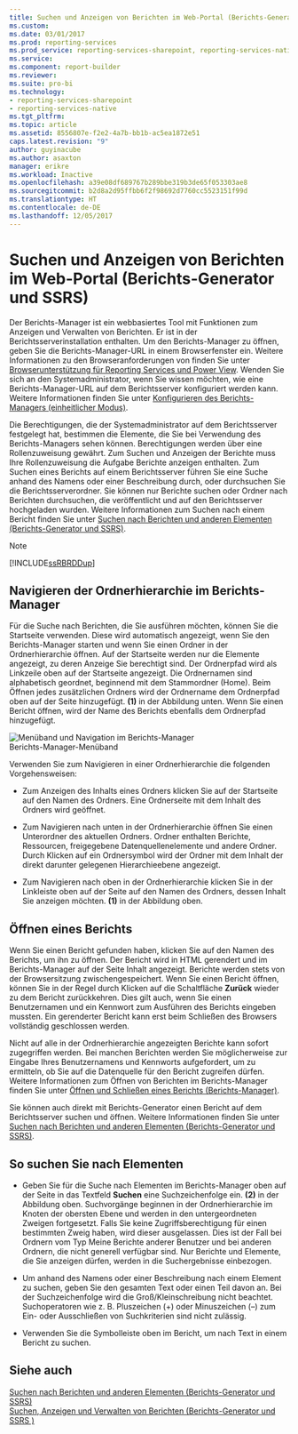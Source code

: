 ```yaml
---
title: Suchen und Anzeigen von Berichten im Web-Portal (Berichts-Generator und SSRS) | Microsoft-Dokumentation
ms.custom: 
ms.date: 03/01/2017
ms.prod: reporting-services
ms.prod_service: reporting-services-sharepoint, reporting-services-native
ms.service: 
ms.component: report-builder
ms.reviewer: 
ms.suite: pro-bi
ms.technology:
- reporting-services-sharepoint
- reporting-services-native
ms.tgt_pltfrm: 
ms.topic: article
ms.assetid: 8556807e-f2e2-4a7b-bb1b-ac5ea1872e51
caps.latest.revision: "9"
author: guyinacube
ms.author: asaxton
manager: erikre
ms.workload: Inactive
ms.openlocfilehash: a39e08df689767b289bbe319b3de65f053303ae8
ms.sourcegitcommit: b2d8a2d95ffbb6f2f98692d7760cc5523151f99d
ms.translationtype: HT
ms.contentlocale: de-DE
ms.lasthandoff: 12/05/2017
---
```

# <a name="finding-and-viewing-reports-in-the-web-portal-report-builder-and-ssrs"></a>Suchen und Anzeigen von Berichten im Web-Portal (Berichts-Generator und SSRS)
  Der Berichts-Manager ist ein webbasiertes Tool mit Funktionen zum Anzeigen und Verwalten von Berichten. Er ist in der Berichtsserverinstallation enthalten. Um den Berichts-Manager zu öffnen, geben Sie die Berichts-Manager-URL in einem Browserfenster ein. Weitere Informationen zu den Browseranforderungen von finden Sie unter [Browserunterstützung für Reporting Services und Power View](../../reporting-services/browser-support-for-reporting-services-and-power-view.md). Wenden Sie sich an den Systemadministrator, wenn Sie wissen möchten, wie eine Berichts-Manager-URL auf dem Berichtsserver konfiguriert werden kann. Weitere Informationen finden Sie unter [Konfigurieren des Berichts-Managers &#40;einheitlicher Modus&#41;](../../reporting-services/report-server/configure-report-manager-native-mode.md).  
  
 Die Berechtigungen, die der Systemadministrator auf dem Berichtsserver festgelegt hat, bestimmen die Elemente, die Sie bei Verwendung des Berichts-Managers sehen können. Berechtigungen werden über eine Rollenzuweisung gewährt. Zum Suchen und Anzeigen der Berichte muss Ihre Rollenzuweisung die Aufgabe Berichte anzeigen enthalten. Zum Suchen eines Berichts auf einem Berichtsserver führen Sie eine Suche anhand des Namens oder einer Beschreibung durch, oder durchsuchen Sie die Berichtsserverordner. Sie können nur Berichte suchen oder Ordner nach Berichten durchsuchen, die veröffentlicht und auf den Berichtsserver hochgeladen wurden. Weitere Informationen zum Suchen nach einem Bericht finden Sie unter [Suchen nach Berichten und anderen Elementen &#40;Berichts-Generator und SSRS&#41;](../../reporting-services/report-builder/searching-for-reports-and-other-items-report-builder-and-ssrs.md).  
  
> [!NOTE]  
>  [!INCLUDE[ssRBRDDup](../../includes/ssrbrddup-md.md)]  
  
## <a name="navigating-the-folder-hierarchy-in-report-manager"></a>Navigieren der Ordnerhierarchie im Berichts-Manager  
 Für die Suche nach Berichten, die Sie ausführen möchten, können Sie die Startseite verwenden. Diese wird automatisch angezeigt, wenn Sie den Berichts-Manager starten und wenn Sie einen Ordner in der Ordnerhierarchie öffnen. Auf der Startseite werden nur die Elemente angezeigt, zu deren Anzeige Sie berechtigt sind. Der Ordnerpfad wird als Linkzeile oben auf der Startseite angezeigt. Die Ordnernamen sind alphabetisch geordnet, beginnend mit dem Stammordner (Home). Beim Öffnen jedes zusätzlichen Ordners wird der Ordnername dem Ordnerpfad oben auf der Seite hinzugefügt. **(1)** in der Abbildung unten. Wenn Sie einen Bericht öffnen, wird der Name des Berichts ebenfalls dem Ordnerpfad hinzugefügt.  
  
 ![Menüband und Navigation im Berichts-Manager](../../reporting-services/report-builder/media/rs-reportmanager-ribbon.gif "Report Manager Ribbon and Navigation")  
Berichts-Manager-Menüband  
  
 Verwenden Sie zum Navigieren in einer Ordnerhierarchie die folgenden Vorgehensweisen:  
  
-   Zum Anzeigen des Inhalts eines Ordners klicken Sie auf der Startseite auf den Namen des Ordners. Eine Ordnerseite mit dem Inhalt des Ordners wird geöffnet.  
  
-   Zum Navigieren nach unten in der Ordnerhierarchie öffnen Sie einen Unterordner des aktuellen Ordners. Ordner enthalten Berichte, Ressourcen, freigegebene Datenquellenelemente und andere Ordner. Durch Klicken auf ein Ordnersymbol wird der Ordner mit dem Inhalt der direkt darunter gelegenen Hierarchieebene angezeigt.  
  
-   Zum Navigieren nach oben in der Ordnerhierarchie klicken Sie in der Linkleiste oben auf der Seite auf den Namen des Ordners, dessen Inhalt Sie anzeigen möchten. **(1)** in der Abbildung oben.  
  
## <a name="opening-a-report"></a>Öffnen eines Berichts  
 Wenn Sie einen Bericht gefunden haben, klicken Sie auf den Namen des Berichts, um ihn zu öffnen. Der Bericht wird in HTML gerendert und im Berichts-Manager auf der Seite Inhalt angezeigt. Berichte werden stets von der Browsersitzung zwischengespeichert. Wenn Sie einen Bericht öffnen, können Sie in der Regel durch Klicken auf die Schaltfläche **Zurück** wieder zu dem Bericht zurückkehren. Dies gilt auch, wenn Sie einen Benutzernamen und ein Kennwort zum Ausführen des Berichts eingeben mussten. Ein gerenderter Bericht kann erst beim Schließen des Browsers vollständig geschlossen werden.  
  
 Nicht auf alle in der Ordnerhierarchie angezeigten Berichte kann sofort zugegriffen werden. Bei manchen Berichten werden Sie möglicherweise zur Eingabe Ihres Benutzernamens und Kennworts aufgefordert, um zu ermitteln, ob Sie auf die Datenquelle für den Bericht zugreifen dürfen. Weitere Informationen zum Öffnen von Berichten im Berichts-Manager finden Sie unter [Öffnen und Schließen eines Berichts (Berichts-Manager)](../../reporting-services/reports/open-and-close-a-report-report-manager.md).  
  
 Sie können auch direkt mit Berichts-Generator einen Bericht auf dem Berichtsserver suchen und öffnen. Weitere Informationen finden Sie unter [Suchen nach Berichten und anderen Elementen &#40;Berichts-Generator und SSRS&#41;](../../reporting-services/report-builder/searching-for-reports-and-other-items-report-builder-and-ssrs.md).  
  
## <a name="to-search-for-a-items"></a>So suchen Sie nach Elementen  
  
-   Geben Sie für die Suche nach Elementen im Berichts-Manager oben auf der Seite in das Textfeld **Suchen** eine Suchzeichenfolge ein. **(2)** in der Abbildung oben. Suchvorgänge beginnen in der Ordnerhierarchie im Knoten der obersten Ebene und werden in den untergeordneten Zweigen fortgesetzt. Falls Sie keine Zugriffsberechtigung für einen bestimmten Zweig haben, wird dieser ausgelassen. Dies ist der Fall bei Ordnern vom Typ Meine Berichte anderer Benutzer und bei anderen Ordnern, die nicht generell verfügbar sind. Nur Berichte und Elemente, die Sie anzeigen dürfen, werden in die Suchergebnisse einbezogen.  
  
-   Um anhand des Namens oder einer Beschreibung nach einem Element zu suchen, geben Sie den gesamten Text oder einen Teil davon an. Bei der Suchzeichenfolge wird die Groß/Kleinschreibung nicht beachtet. Suchoperatoren wie z. B. Pluszeichen (+) oder Minuszeichen (–) zum Ein- oder Ausschließen von Suchkriterien sind nicht zulässig.  
  
-   Verwenden Sie die Symbolleiste oben im Bericht, um nach Text in einem Bericht zu suchen.  
  
## <a name="see-also"></a>Siehe auch  
 [Suchen nach Berichten und anderen Elementen &#40;Berichts-Generator und SSRS&#41;](../../reporting-services/report-builder/searching-for-reports-and-other-items-report-builder-and-ssrs.md)   
 [Suchen, Anzeigen und Verwalten von Berichten (Berichts-Generator und SSRS )](../../reporting-services/report-builder/finding-viewing-and-managing-reports-report-builder-and-ssrs.md)  
  
  
